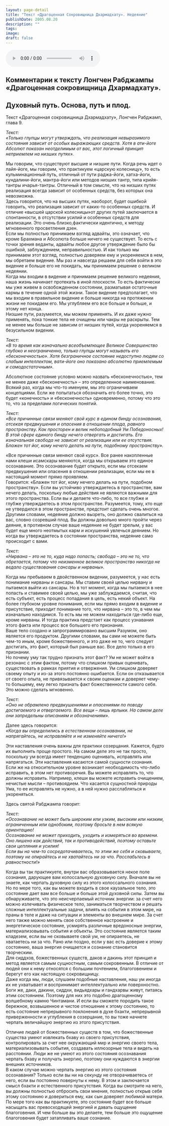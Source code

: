 ```yaml
---
layout: page-detail
title: "Текст «Драгоценная Сокровищница Дхармадхату». Недеяние"
publishDate: 2005.08.20
description: ""
tags:
image:
draft: false
---
```


<audio title="2005.08.20 - Текст «Драгоценная Сокровищница Дхармадхату». Недеяние.mp3" src="/upload/iblock/d2c/d2c768627c8991ff1d15acd720234d02.mp3" controls=""></audio>

## **Комментарии к тексту Лонгчен Рабджампы «Драгоценная сокровищница Дхармадхату».**
## **Духовный путь.** **Основа, путь и плод.**
 Текст «Драгоценная сокровищница Дхармадхату», Лонгчен Рабджамп, глава 9\.   
  
_Текст:_   
_«Только глупцы могут утверждать, что реализация невыразимого состояния зависит от особых выражающих средств. Хотя в ати-йоге Абсолют показан неотделимым от вас, этот логичный принцип неприемлем на низших путях»._   

 Мы говорим, что существуют высшие и низшие пути. Когда речь идет о лайя-йоге, мы говорим, что практикуем «царскую колесницу», то есть кульминационный путь, отличный от пути раджа-йоги, хатха-йоги, кундалини-йоги, мантра-йоги или методов низших тантр, типа крийя-тантры ичарья-тантры. Отличный в том смысле, что на низших путях реализация всегда зависит от особенных средств, без которых она невозможна.   
 Здесь говорится, что на высших путях, наоборот, будет ошибкой говорить, что реализация зависит от каких-то особенных средств. И отличие «высшей царской колесницы»от других путей заключается в спонтанности, в отсутствии усилий и особенных средств для реализации. Это очень близко,фактически идентично, к методу мгновенного просветления дзен.   
 Если мы полностью принимаем взгляд адвайты, это означает, что кроме Брахмана и Абсолюта больше ничего не существует. То есть с точки зрения веданты, адвайты любое другое утверждение было бы ошибкой, заблуждением, неправильностью. И как только мы принимаем этот взгляд, полностью доверяем ему и укореняемся в нем, мы обретаем видение. Мы раз и навсегда решаем для себя войти в это видение и больше его не покидать, мы принимаем решение о великом недеянии.   
 Когда мы входим в видение и принимаем решение великого недеяния, наша жизнь начинает протекать в иной плоскости. То есть фактически мы уже живем в освобожденном состоянии, разматывая остаточные кармы в течение одной этой жизни. Такое видение предполагает, что мы входим в правильное видение и больше никогда на протяжении жизни не покидаем его. Мы углубляем его все больше и больше, и этому нет конца.   
 Низшие пути, разумеется, мы можем применять. И их даже нужно применять, пока тонкие тела не очищены или чакры не раскрыты. Тем не менее мы больше не зависим от низших путей, когда укореняемся в безусильном видении.

  
_Текст:_   
_«В то время как изначально всеобъемлющее Великое Совершенство глубоко и неограниченно, только глупцы могут называть его «бесконечностью». Хотя безграничное состояние недоступно людям со слабым интеллектом, вати-йоге оно показано абсолютно приемлемым и самодостаточным»._   

 Абсолютное состояние условно можно назвать «бесконечностью», тем не менее даже «бесконечность» – это определенное наименование. Всякий раз, когда мы что-то именуем, мы это ограничиваем концепциями. Если же попытаться обозначить его более точно, это будет «конечность» и «бесконечность» одновременно, потому что это то, что за пределами логических понятий.

  
_Текст:_   
_«Все причинные связи меняют свой курс в едином бинду осознавания, отсекая предвкушения и опасения в отношении плода, равного пространству. Как просторен и велик небоподобный Ум Победоносных! В этой сфере единого бинду нечего отвергать и достигать. Его изначальная свобода не зависит от реализации или ее отсутствия. Блажен тот йог, кому нечего делать на пути, подобному пространству»._   

 «Все причинные связи меняют свой курс». Все ранее накопленные нами клеши исамскары меняются, когда мы открываем это единое осознавание. Это осознавание будет открыто, если мы отсекаем предвкушения или опасения в отношении реализации, если мы ее в настоящий момент прямо проявляем.   
 Говорится: «Блажен тот йог, кому нечего делать на пути, подобном пространству». Если вы устойчиво утверждаетесь в пространстве, вам нечего делать, поскольку любые действия не являются важными для этого пространства. Если вы и делаете что-либо, то все глубже и глубже утверждаетесь в этом пространстве. Разумеется, тому, кто еще не утвердился в этом пространстве, предстоит сделать очень многое. Другими словами, недеяние должно вызреть, оно должно свалиться на вас, словно созревший плод. Вы должны довольно много пройти через деяние, в противном случае ваше недеяние не будет зрелым, у вас будет еще много неотмытых карм и искушений увлечься деянием. Но когда вы утверждаетесь в состоянии пространства, недеяние само происходит с вами.

_Текст:_   
_«Нирвана – это не то, куда надо попасть; свобода – это не то, что обретается, потому что неизменное великое пространство никогда не ведало существования сансары и нирваны»._   

 Когда мы пребываем в двойственном видении, разумеется, у нас есть понимание нирваны и сансары. Мы ставим своей целью нирвану и пытаемся выйти из сансары. Но в тот момент, когда мы пытаемся в нее попасть и ставимее своей целью, мы уже заблуждаемся, считая, что есть субъект, есть процесс попадания в цель, есть некий объект. На более глубоком уровне понимания, если мы прямо входим в видение и присутствие, приходит понимание того, что нирвана – это то, в чем мы изначально находимся. То есть мы не можем находиться где-либо еще, кроме нирваны. И тогда практика предстает как процесс узнавания этого факта или процесс все большего его признания.   
 Ваше тело создано и запрограммировано высшим Разумом, оно является его продуктом. Другими словами, вы сами не можете быть чем-то иным, кроме божественного, и это даже не то, чего следует достигать, это факт, который был раньше вас. Все дело только в его признании.   
 Но почему уму так трудно признать этот факт? Ум не может войти в резонанс с этим фактом, потому что слишком привык оценивать, существовать в рамках приятия и отвержения. Ум слишком доверяет своему опыту и из-за этого постоянно ошибается. Если он отказывается от своего опыта, не привязывается к своим оценкам и доверяет чему-то большему, ему легко признать факт божественности самого себя. Это можно сделать мгновенно.

  
_Текст:_   
_«Оно не обрамлено предвкушениями и опасениями по поводу достигаемого и отвергаемого. Все вещи – лишь ярлыки. На самом деле они запредельны описаниям и обозначениям»._   
  
 Далее здесь говорится:   
_«Когда вы определились в естественном осознавании, не напрягайтесь, не исправляйте и не изменяйте ничего!»_   

 Эти наставления очень важны для практики созерцания. Кажется, будто их выполнить проще простого. На самом деле это не так просто, поскольку ум всегда имеет тенденцию оценивать, исправлять или напрягаться. Эти наставления касаются самой сущности сознания. Если же на относительном уровне возникает необходимость что-либо исправить, в этом нет противоречия. Вы можете исправлять то, что должны исправить. Например, клеши вы можете исправить очищением, нечистые мысли – противоядием. Что касается сущностной природы Ума, то ее исправлять не нужно, а в ней нужно расслабляться и укореняться.

 Здесь святой Рабджампа говорит:   
  
_Текст:_   
_«Осознавание не может быть широким или узким, высоким или низким, ограниченным или однобоким, поэтому бросьте в нем всякую ориентацию!_   
_Осознавание не может приходить, уходить и измеряться во времени. Оно лишено как действий, так и противодействий, поэтому оставьте свои цепляния и усилия!_   
_Если вы на чем-то сосредотачиваетесь, то этим же себя и сковываете, поэтому не опирайтесь и не хватайтесь ни за что. Расслабьтесь в равностности!»_   

 Когда вы так практикуете, внутри вас образовывается некое поле сознания, дарующее вам колоссальную духовную силу. Вначале вы не знаете, как черпать духовную силу из этого колоссального сознания. Но по мере того, как вы можете входить в свое каузальное тело, это состояние дает вам все больше и больше этой духовной силы. Затем вы обнаруживаете, что это неисчерпаемый источник энергии: за счет него можно излечивать физическое тело, заниматься творчеством и решать сложные интеллектуальные задачи, влиять на события в этом мире, на праны в теле и даже на ситуации и элементы во внешнем мире. За счет него также можно менять свое собственное настроение и энергетическое состояние, усмирять различные вредоносные энергии, материализовывать события и объекты. Это состояние является таким кладезем, если вы не сковываете свой ум, не опираетесь, не хватаетесь ни за что. Рано или поздно, если у вас есть доверие к этому состоянию, ваша энергия очищается и сознание становится творческим.   
 Для сиддхов, божественных существ, даков и дакинь этот принцип и метод является самым сущностным, самым сокровенным. В отличие от людей они к нему относятся с большим почтением, благоговением и берегут его как настоящую сокровищницу.   
 Даже когда мы, люди, слушаем подобные наставления, наш ум иногда их не ухватывает и воспринимает интеллектуально или поверхностно.   
 Боги же, даки, дакини, сиддхи, видьядхары и гандхарвы живут, питаясь этим состоянием. Поэтому для них это подобно драгоценному волшебному камню Чинтамани. И если вы сможете породить такое бережное, возвышенное и чистое отношение к этому состоянию, то есть состояние непрерывного поклонения в духе бхакти, непрерывной приверженности и углубления в созерцание, то вы тоже начнете черпать величайшую энергию из этого присутствия.   
  
 Отличие людей от божественных существ в том, что божественные существа умеют извлекать бхаву из своего присутствия, контролировать за счет нее окружающий мир и энергию своего тела, материализовывать события, создавать иллюзорные тела и видеть на расстоянии. Люди же не умеют из этого состояния осознавания черпать бхаву и получать энергию, поэтому они нуждаются в энергии внешних источников.   
 В каком случае можно черпать энергию из этого состояния осознавания? Только если вы ни на секунду не отворачиваетесь от него, если вы постоянно повернуты к нему. В этом и заключается смысл бхакти и естественного присутствия. Когда вы смотрите на него, вы должны полностью отбросить свои мнения, полностью открыв себя этому состоянию и довериться ему, как сын доверяет любимой матери.   
 По мере того как вы практикуете, это состояние будет все больше насыщать вас превосходящей энергией и давать ощущение благоговения. И чем больше вы это делаете, тем больше это ощущение благоговения будет затапливать ваше сознание.   
  
  
